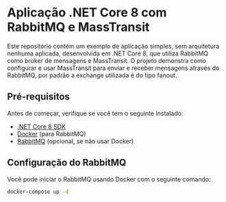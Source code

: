# Aplicação .NET Core 8 com RabbitMQ e MassTransit

Este repositório contém um exemplo de aplicação simples, sem arquitetura nenhuma aplicada, desenvolvida em .NET Core 8, que utiliza RabbitMQ como broker de mensagens e MassTransit.
O projeto demonstra como configurar e usar MassTransit para enviar e receber mensagens através do RabbitMQ, por padrão a exchange utilizada é do tipo fanout.

## Pré-requisitos

Antes de começar, verifique se você tem o seguinte instalado:

- [.NET Core 8 SDK](https://dotnet.microsoft.com/download)
- [Docker](https://www.docker.com/get-started) (para RabbitMQ)
- [RabbitMQ](https://www.rabbitmq.com/download.html) (opcional, se não usar Docker)

## Configuração do RabbitMQ

Você pode iniciar o RabbitMQ usando Docker com o seguinte comando:

```bash
docker-compose up -d

